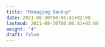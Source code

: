```yaml
---
title: "Managing Backup"
date: 2021-08-30T00:06:41+02:00
lastmod: 2021-08-30T00:06:41+02:00
weight: "4"
draft: false
---
```


